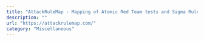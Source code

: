 ```yaml
---
title: "AttackRuleMap - Mapping of Atomic Red Team tests and Sigma Rules"
description: ""
url: "https://attackrulemap.com/"
category: "Miscellaneous"
---
```

